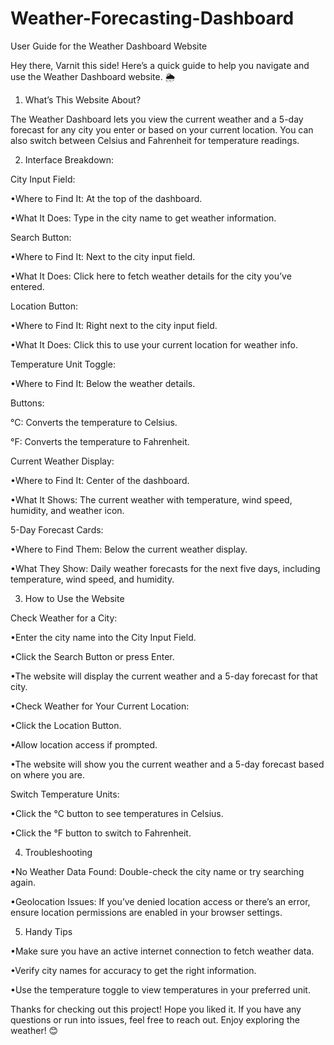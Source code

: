 # Weather-Forecasting-Dashboard

User Guide for the Weather Dashboard Website

Hey there, Varnit this side! Here’s a quick guide to help you navigate and use the Weather Dashboard website. 🌦️


1. What’s This Website About?

The Weather Dashboard lets you view the current weather and a 5-day forecast for any city you enter or based on your current location. You can also switch between Celsius and Fahrenheit for temperature readings.


2. Interface Breakdown:

City Input Field:

•Where to Find It: At the top of the dashboard.

•What It Does: Type in the city name to get weather information.


Search Button:

•Where to Find It: Next to the city input field.

•What It Does: Click here to fetch weather details for the city you’ve entered.


Location Button:

•Where to Find It: Right next to the city input field.

•What It Does: Click this to use your current location for weather info.


Temperature Unit Toggle:

•Where to Find It: Below the weather details.



Buttons:

°C: Converts the temperature to Celsius.

°F: Converts the temperature to Fahrenheit.


Current Weather Display:

•Where to Find It: Center of the dashboard.

•What It Shows: The current weather with temperature, wind speed, humidity, and weather icon.


5-Day Forecast Cards:

•Where to Find Them: Below the current weather display.

•What They Show: Daily weather forecasts for the next five days, including temperature, wind speed, and humidity.


3. How to Use the Website

Check Weather for a City:

•Enter the city name into the City Input Field.

•Click the Search Button or press Enter.

•The website will display the current weather and a 5-day forecast for that city.

•Check Weather for Your Current Location:

•Click the Location Button.

•Allow location access if prompted.

•The website will show you the current weather and a 5-day forecast based on where you are.


Switch Temperature Units:

•Click the °C button to see temperatures in Celsius.

•Click the °F button to switch to Fahrenheit.


4. Troubleshooting

•No Weather Data Found: Double-check the city name or try searching again.

•Geolocation Issues: If you’ve denied location access or there’s an error, ensure location permissions are enabled in your browser settings.


5. Handy Tips

•Make sure you have an active internet connection to fetch weather data.

•Verify city names for accuracy to get the right information.

•Use the temperature toggle to view temperatures in your preferred unit.



Thanks for checking out this project! Hope you liked it. If you have any questions or run into issues, feel free to reach out. Enjoy exploring the weather! 😊
